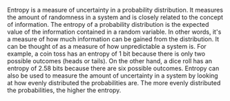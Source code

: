 ---
---

Entropy is a measure of uncertainty in a probability distribution. It measures the amount of randomness in a system and is closely related to the concept of information. The entropy of a probability distribution is the expected value of the information contained in a random variable. In other words, it's a measure of how much information can be gained from the distribution. It can be thought of as a measure of how unpredictable a system is. For example, a coin toss has an entropy of 1 bit because there is only two possible outcomes (heads or tails). On the other hand, a dice roll has an entropy of 2.58 bits because there are six possible outcomes. Entropy can also be used to measure the amount of uncertainty in a system by looking at how evenly distributed the probabilities are. The more evenly distributed the probabilities, the higher the entropy.
